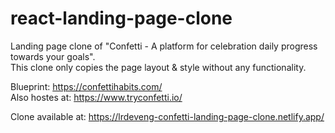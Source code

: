 # react-landing-page-clone
Landing page clone of "Confetti - A platform for celebration daily progress towards your goals".
<br>
This clone only copies the page layout & style without any functionality.

Blueprint: https://confettihabits.com/
<br>
Also hostes at: https://www.tryconfetti.io/

Clone available at: https://lrdeveng-confetti-landing-page-clone.netlify.app/
